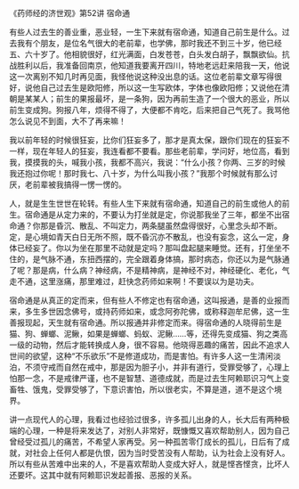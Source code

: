 《药师经的济世观》第52讲 宿命通

有些人过去生的善业重，恶业轻，一生下来就有宿命通，知道自己前生是什么。过去我有个朋友，是位名气很大的老前辈，也学佛，那时我还不到三十岁，他已经五、六十岁了。他相貌很好，红光满面，白发苍苍，白头发白胡子，飘飘欲仙。抗战胜利以后，我准备回南京，他知道我要离开四川，特地老远赶来陪我一天，他说这一次离别不知几时再见面，我怪他说这种没出息的话。这位老前辈文章写得很好，说他自己过去生是欧阳修，所以这一生写欧体，字体也像欧阳修；又说他在清朝是某某人；前生的果报最坏，是一条狗，因为再前生造了一个很大的恶业，所以前生变成狗。狗报八年，烦得不得了，大便都不肯吃，后来把自己气死了。我骂他怎么说见不到面，大不了再来嘛！

我以前年轻的时候很狂妄，比你们狂妄多了，那才是真太保，跟你们现在的狂妄不一样，现在年轻人的狂妄，我连看都不要看。那些老前辈，学问好，地位高，看到我，摸摸我的头，喊我小孩，我都不高兴，我说：“什么小孩？你两、三岁的时候我还抱过你呢！那时我七、八十岁，为什么叫我小孩？”我那个时候就有那么讨厌，老前辈被我搞得一愣一愣的。

人，就是生生世世在轮转。有些人生下来就有宿命通，知道自己的前生或他人的前生。宿命通是从定力来的，不要认为打坐就是定，你说那我坐了三年，都坐不出宿命通？你那是昏沉、散乱、不叫定力，两条腿虽然盘得很好，心里念头却不断。定，是心境如青天白日无所不照，既不昏沉亦不散乱，也没有妄念，这么一定，身体已经妄了。你以为坐在那里不动就是定吗？那叫盘起腿来睡觉。还有，打坐坐不住的，是气脉不通，东扭西摆的，完全跟着身体搞，那时病态，你还以为是气脉通了呢？那是病，什么病？神经病，不是精神病，是神经不对，神经硬化、老化，气走不通，这里涨痛，那里难过，赶快念药师如来啊！不要误以为是功夫。

宿命通是从真正的定而来，但有些人不修定也有宿命通，这叫报通，是善的业报而来，多生多世因念佛号，或持药师如来，或念阿弥陀佛，或称释迦牟尼佛，这一生善报现起，天生就有宿命通。所以报通并非修定而来。得宿命通的人晓得前生是猫、狗、蝉螂、泥鳅，如果是蝉螂、蚂蚁、泥鳅……等，还得先变成猫、狗之类高一级的动物，然后才能转换成人身，很不容易。他晓得恶趣的痛苦，因此不追求人世间的欲望，这种“不乐欲乐”不是修道成功，而是害怕。有许多人这一生清闲淡泊，不须守戒而自然在戒中，那是因为胆子小，并非有道行，受罪受够了，心理上怕那一念，不是戒律严谨，也不是智慧、道德成就，而是过去生阿赖耶识习气上变畜牲、饿鬼，受罪受够了，下意识害怕，所以很老实，不算是道，道不是这个境界。

讲一点现代人的心理，我看过也经验过很多，许多孤儿出身的人，长大后有两种极端的心理，一种是将来发达了，对别人非常好，既慷慨又喜欢帮助别人，因为自己曾经受过孤儿的痛苦，不希望人家再受。另一种孤苦零仃成长的孤儿，日后有了成就，对社会上任何人都是仇恨，因为当时受苦没有人帮助，认为社会上没有好人。所以有些从苦难中出来的人，不是喜欢帮助人变成大好人，就是悭吝悭贪，比坏人还要坏。这其中就有阿赖耶识发起善报、恶报的关系。